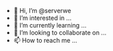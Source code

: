 - 👋 Hi, I’m @serverwe
- 👀 I’m interested in ...
- 🌱 I’m currently learning ...
- 💞️ I’m looking to collaborate on ...
- 📫 How to reach me ...

<!---
serverwe/serverwe is a ✨ special ✨ repository because its `README.md` (this file) appears on your GitHub profile.
You can click the Preview link to take a look at your changes.
--->
